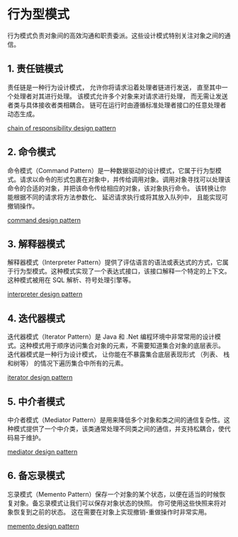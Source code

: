 # 行为型模式
行为模式负责对象间的高效沟通和职责委派。这些设计模式特别关注对象之间的通信。

## 1. 责任链模式
责任链是一种行为设计模式， 允许你将请求沿着处理者链进行发送， 直至其中一个处理者对其进行处理。
该模式允许多个对象来对请求进行处理， 而无需让发送者类与具体接收者类相耦合。 链可在运行时由遵循标准处理者接口的任意处理者动态生成。

[chain of responsibility design pattern](../behavioral/chain_of_responsibility)

## 2. 命令模式
命令模式（Command Pattern）是一种数据驱动的设计模式，它属于行为型模式。请求以命令的形式包裹在对象中，并传给调用对象。调用对象寻找可以处理该命令的合适的对象，并把该命令传给相应的对象，该对象执行命令。
该转换让你能根据不同的请求将方法参数化、 延迟请求执行或将其放入队列中， 且能实现可撤销操作。

[command design pattern](../behavioral/command)

## 3. 解释器模式
解释器模式（Interpreter Pattern）提供了评估语言的语法或表达式的方式，它属于行为型模式。这种模式实现了一个表达式接口，该接口解释一个特定的上下文。这种模式被用在 SQL 解析、符号处理引擎等。

[interpreter design pattern](../behavioral/interpreter)

## 4. 迭代器模式
迭代器模式（Iterator Pattern）是 Java 和 .Net 编程环境中非常常用的设计模式。这种模式用于顺序访问集合对象的元素，不需要知道集合对象的底层表示。
迭代器模式是一种行为设计模式， 让你能在不暴露集合底层表现形式 （列表、 栈和树等） 的情况下遍历集合中所有的元素。

[iterator design pattern](../behavioral/iterator)

## 5. 中介者模式
中介者模式（Mediator Pattern）是用来降低多个对象和类之间的通信复杂性。这种模式提供了一个中介类，该类通常处理不同类之间的通信，并支持松耦合，使代码易于维护。

[mediator design pattern](../behavioral/mediator)

## 6. 备忘录模式
忘录模式（Memento Pattern）保存一个对象的某个状态，以便在适当的时候恢复对象。备忘录模式让我们可以保存对象状态的快照。 你可使用这些快照来将对象恢复到之前的状态。 这在需要在对象上实现撤销-重做操作时非常实用。

[memento design pattern](../behavioral/memento)